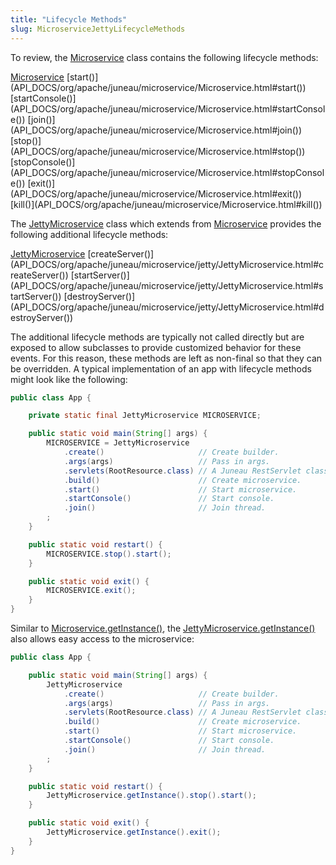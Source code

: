```yaml
---
title: "Lifecycle Methods"
slug: MicroserviceJettyLifecycleMethods
---
```


To review, the <a href="/site/apidocs/org/apache/juneau/microservice/Microservice.html" target="_blank">Microservice</a> class contains the
following lifecycle methods:

<tree>
<node-0><java-class><a href="/site/apidocs/org/apache/juneau/microservice/Microservice.html" target="_blank">Microservice</a></java-class></node-0>
<node-1><java-method>[start()](API_DOCS/org/apache/juneau/microservice/Microservice.html#start())</java-method></node-1>
<node-1><java-method>[startConsole()](API_DOCS/org/apache/juneau/microservice/Microservice.html#startConsole())</java-method></node-1>
<node-1><java-method>[join()](API_DOCS/org/apache/juneau/microservice/Microservice.html#join())</java-method></node-1>
<node-1><java-method>[stop()](API_DOCS/org/apache/juneau/microservice/Microservice.html#stop())</java-method></node-1>
<node-1><java-method>[stopConsole()](API_DOCS/org/apache/juneau/microservice/Microservice.html#stopConsole())</java-method></node-1>
<node-1><java-method>[exit()](API_DOCS/org/apache/juneau/microservice/Microservice.html#exit())</java-method></node-1>
<node-1><java-method>[kill()](API_DOCS/org/apache/juneau/microservice/Microservice.html#kill())</java-method></node-1>
</tree>

The <a href="/site/apidocs/org/apache/juneau/microservice/jetty/JettyMicroservice.html" target="_blank">JettyMicroservice</a> class which extends
from <a href="/site/apidocs/org/apache/juneau/microservice/Microservice.html" target="_blank">Microservice</a> provides the following additional
lifecycle methods:

<tree>
<node-0><java-class><a href="/site/apidocs/org/apache/juneau/microservice/jetty/JettyMicroservice.html" target="_blank">JettyMicroservice</a></java-class></node-0>
<node-1><java-method>[createServer()](API_DOCS/org/apache/juneau/microservice/jetty/JettyMicroservice.html#createServer())</java-method></node-1>
<node-1><java-method>[startServer()](API_DOCS/org/apache/juneau/microservice/jetty/JettyMicroservice.html#startServer())</java-method></node-1>
<node-1><java-method>[destroyServer()](API_DOCS/org/apache/juneau/microservice/jetty/JettyMicroservice.html#destroyServer())</java-method></node-1>
</tree>

The additional lifecycle methods are typically not called directly but are exposed to allow subclasses to provide
customized behavior for these events.
For this reason, these methods are left as non-final so that they can be overridden.
A typical implementation of an app with lifecycle methods might look like the following:

```java
public class App {

    private static final JettyMicroservice MICROSERVICE;

    public static void main(String[] args) {
        MICROSERVICE = JettyMicroservice
            .create()                     // Create builder.
            .args(args)                   // Pass in args.
            .servlets(RootResource.class) // A Juneau RestServlet class.
            .build()                      // Create microservice.
            .start()                      // Start microservice.
            .startConsole()               // Start console.
            .join()                       // Join thread.
        ;
    }

    public static void restart() {
        MICROSERVICE.stop().start();
    }

    public static void exit() {
        MICROSERVICE.exit();
    }
}
```

Similar to [Microservice.getInstance()](API_DOCS/org/apache/juneau/microservice/Microservice.html#getInstance()),
the [JettyMicroservice.getInstance()](API_DOCS/org/apache/juneau/microservice/jetty/JettyMicroservice.html#getInstance()) also allows easy access to the microservice:

```java
public class App {

    public static void main(String[] args) {
        JettyMicroservice
            .create()                     // Create builder.
            .args(args)                   // Pass in args.
            .servlets(RootResource.class) // A Juneau RestServlet class.
            .build()                      // Create microservice.
            .start()                      // Start microservice.
            .startConsole()               // Start console.
            .join()                       // Join thread.
        ;
    }

    public static void restart() {
        JettyMicroservice.getInstance().stop().start();
    }

    public static void exit() {
        JettyMicroservice.getInstance().exit();
    }
}
```
